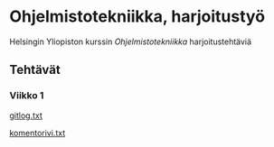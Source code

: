 # Ohjelmistotekniikka, harjoitustyö

Helsingin Yliopiston kurssin *Ohjelmistotekniikka* harjoitustehtäviä

## Tehtävät

### Viikko 1
[gitlog.txt](/laskarit/viikko1/gitlog.txt)

[komentorivi.txt](/laskarit/viikko1/komentorivi.txt)
